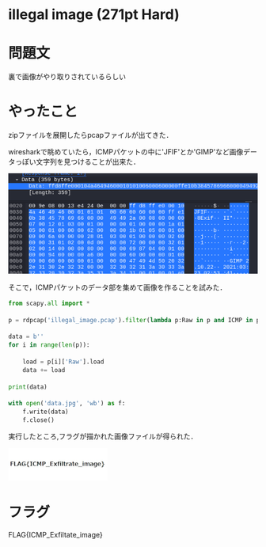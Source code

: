 # illegal image (271pt Hard)
# 問題文

裏で画像がやり取りされているらしい

# やったこと
zipファイルを展開したらpcapファイルが出てきた．

wiresharkで眺めていたら，ICMPパケットの中に'JFIF'とか'GIMP'など画像データっぽい文字列を見つけることが出来た．

![](s1.png)

そこで，ICMPパケットのデータ部を集めて画像を作ることを試みた．

```python
from scapy.all import *

p = rdpcap('illegal_image.pcap').filter(lambda p:Raw in p and ICMP in p and p['IP'].src == '192.168.0.158')

data = b''
for i in range(len(p)):

    load = p[i]['Raw'].load
    data += load

print(data)

with open('data.jpg', 'wb') as f:
    f.write(data)
    f.close()
```

実行したところ,フラグが描かれた画像ファイルが得られた．

![](solver/data.jpg)

# フラグ
FLAG{ICMP_Exfiltate_image}

